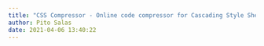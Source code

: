 ```yaml
---
title: "CSS Compressor - Online code compressor for Cascading Style Sheets"
author: Pito Salas
date: 2021-04-06 13:40:22
---
```


